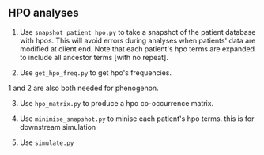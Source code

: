 HPO analyses
---
1. Use `snapshot_patient_hpo.py` to take a snapshot of the patient database with hpos. This will avoid errors during analyses when patients' data are modified at client end. Note that each patient's hpo terms are expanded to include all ancestor terms [with no repeat].

2. Use `get_hpo_freq.py` to get hpo's frequencies. 

1 and 2 are also both needed for phenogenon.

3. Use `hpo_matrix.py` to produce a hpo co-occurrence matrix. 

4. Use `minimise_snapshot.py` to minise each patient's hpo terms. this is for downstream simulation

5. Use `simulate.py` 

